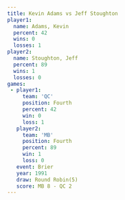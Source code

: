 ```yaml
---
title: Kevin Adams vs Jeff Stoughton
player1:               
  name: Adams, Kevin   
  percent: 42          
  wins: 0              
  losses: 1            
player2:               
  name: Stoughton, Jeff
  percent: 89          
  wins: 1              
  losses: 0            
games:
 - player1:          
     team: 'QC'      
     position: Fourth
     percent: 42     
     win: 0          
     loss: 1         
   player2:          
     team: 'MB'      
     position: Fourth
     percent: 89     
     win: 1          
     loss: 0         
   event: Brier        
   year: 1991          
   draw: Round Robin(5)
   score: MB 8 - QC 2  
---
```

